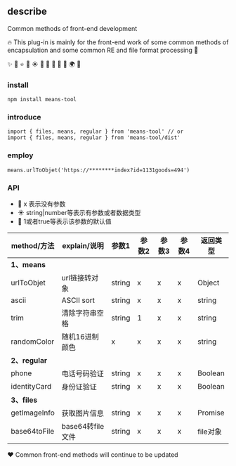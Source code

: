 
## describe

Common methods of front-end development

🔥 This plug-in is mainly for the front-end work of some common methods of encapsulation and some common RE and file format processing 🎉

✨
📢
⭐        🍋
☀️        🍫
💸        🧸
🚀 💪 🌍 🏡

### install

```
npm install means-tool
```

### introduce

```
import { files, means, regular } from 'means-tool' // or
import { files, means, regular } from 'means-tool/dist'
```

### employ

```
means.urlToObjet('https://********index?id=1131goods=494')
```

### API

- 📢 x 表示没有参数
- ☀️ string|number等表示有参数或者数据类型
- 💸 1或者true等表示该参数的默认值

| method/方法 | explain/说明 | 参数1 | 参数2 |  参数3  | 参数4 | 返回类型 |
| --- | --- | --- | --- | --- | --- | --- |
| **1、means** |  |  |  |  |   |   |  
| urlToObjet | url链接转对象 | string | x | x | x | Object |  
| ascii | ASCII sort | string | x | x | x | string  |  
| trim | 清除字符串空格 | string |  1  | x | x | string |  
| randomColor | 随机16进制颜色 | x | x  | x | x  | string  |  
| **2、regular** |  |  |  |    |   |   |  
| phone | 电话号码验证 | string | x | x | x | Boolean |  
| identityCard | 身份证验证 | string | x | x | x | Boolean |  
| **3、files** |  |  |  |     |   |   |  
| getImageInfo | 获取图片信息 | string | x | x | x | Promise |  
| base64toFile | base64转file文件 | string | x | x | x | file对象 |  


❤️ Common front-end methods will continue to be updated
